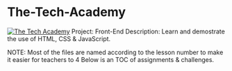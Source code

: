 # The-Tech-Academy
<a href="https://www.learncodinganywhere.com/"><img src="https://www.learncodinganywhere.com/images/circleLogo.jpg" alt="The Tech Academy"></a>
Project: Front-End
Description: Learn and demostrate the use of HTML, CSS & JavaScript.


NOTE: Most of the files are named according to the lesson number to make it easier for teachers to 4 Below is an TOC of assignments & challenges. 






